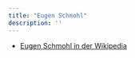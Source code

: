 ```yaml
---
title: "Eugen Schmohl"
description: ''
---
```


* [Eugen Schmohl in der Wikipedia](https://de.wikipedia.org/wiki/Eugen_Schmohl)
